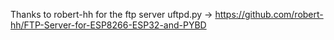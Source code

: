 Thanks to robert-hh for the ftp server
uftpd.py -> https://github.com/robert-hh/FTP-Server-for-ESP8266-ESP32-and-PYBD
